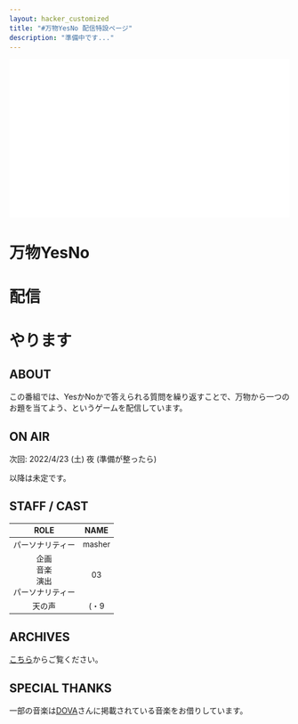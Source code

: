 ```yaml
---
layout: hacker_customized
title: "#万物YesNo 配信特設ページ"
description: "準備中です..."
---
```


![full-logo](./full-logo-transparent.png)

# 万物YesNo
# 配信
# やります

## ABOUT

この番組では、YesかNoかで答えられる質問を繰り返すことで、万物から一つのお題を当てよう、というゲームを配信しています。

## ON AIR

次回: 2022/4/23 (土) 夜 (準備が整ったら)

以降は未定です。

## STAFF / CAST

| ROLE | NAME |
| :--: | :--: |
| パーソナリティー | masher |
| 企画<br/>音楽<br/>演出<br/>パーソナリティー | 03 |
| 天の声 | (・9 |

## ARCHIVES

[こちら](../tips/logs.md)からご覧ください。

## SPECIAL THANKS

一部の音楽は[DOVA](https://dova-s.jp/)さんに掲載されている音楽をお借りしています。
